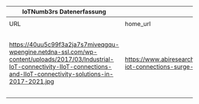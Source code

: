 |IoTNumb3rs Datenerfassung|||||||||||
| ---- | ---- | ---- | ---- | ---- | ---- | ---- | ---- | ---- | ---- | ---- |
||||||||||||
|URL|home_url|filename|device_class|device_count|market_class|market_volume|prognosis_year|publication_year|authorship_class|Dropbox folder|
|https://40uu5c99f3a2ja7s7miveqgqu-wpengine.netdna-ssl.com/wp-content/uploads/2017/03/Industrial-IoT-connectivity-IIoT-connections-and-IIoT-connectivity-solutions-in-2017-2021.jpg|https://www.abiresearch.com/press/industrial-iot-connections-surge-66-million-global/|file16_Industrial-IoT-connectivity-IIoT-connections-and-IIoT-connectivity-solutions-in-2017-2021.jpg|iot connections|66000000|||2017|2017|scientist|Pattoho/20190115-1503|
